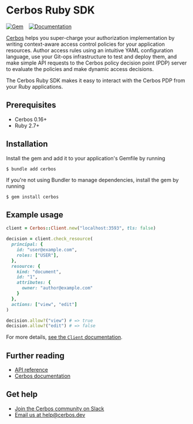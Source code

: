 # Cerbos Ruby SDK

[![Gem](https://img.shields.io/gem/v/cerbos?style=flat-square)](https://rubygems.org/gems/cerbos)
&ensp;
[![Documentation](https://img.shields.io/badge/yard-docs-blue?style=flat-square)](https://www.rubydoc.info/gems/cerbos)

[Cerbos](https://cerbos.dev) helps you super-charge your authorization implementation by writing context-aware access control policies for your application resources.
Author access rules using an intuitive YAML configuration language, use your Git-ops infrastructure to test and deploy them, and make simple API requests to the Cerbos policy decision point (PDP) server to evaluate the policies and make dynamic access decisions.

The Cerbos Ruby SDK makes it easy to interact with the Cerbos PDP from your Ruby applications.

## Prerequisites

- Cerbos 0.16+
- Ruby 2.7+

## Installation

Install the gem and add it to your application's Gemfile by running

```console
$ bundle add cerbos
```

If you're not using Bundler to manage dependencies, install the gem by running

```console
$ gem install cerbos
```

## Example usage

```ruby
client = Cerbos::Client.new("localhost:3593", tls: false)

decision = client.check_resource(
  principal: {
    id: "user@example.com",
    roles: ["USER"],
  },
  resource: {
    kind: "document",
    id: "1",
    attributes: {
      owner: "author@example.com"
    }
  },
  actions: ["view", "edit"]
)

decision.allow?("view") # => true
decision.allow?("edit") # => false
```

For more details, [see the `Client` documentation](https://www.rubydoc.info/gems/cerbos/Cerbos/Client).

## Further reading

- [API reference](https://www.rubydoc.info/gems/cerbos/Cerbos)
- [Cerbos documentation](https://docs.cerbos.dev)

## Get help

- [Join the Cerbos community on Slack](http://go.cerbos.io/slack)
- [Email us at help@cerbos.dev](mailto:help@cerbos.dev)
